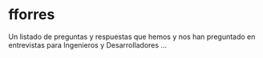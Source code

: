 # fforres
Un listado de preguntas y respuestas que hemos y nos han preguntado en entrevistas para Ingenieros y Desarrolladores …
